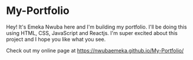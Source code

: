 # My-Portfolio
Hey!
It's Emeka Nwuba here and I'm building my portfolio.
I'll be doing this using HTML, CSS, JavaScript and Reactjs.
I'm super excited about this project and I hope you like what you see. 


Check out my online page at https://nwubaemeka.github.io/My-Portfolio/

